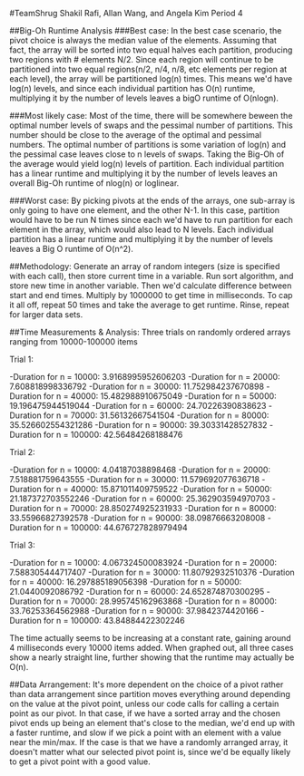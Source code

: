 #TeamShrug
Shakil Rafi, Allan Wang, and Angela Kim
Period 4

##Big-Oh Runtime Analysis
###Best case:
In the best case scenario, the pivot choice is always the median value of the elements. Assuming that fact, the array will be sorted into two equal halves each partition, producing two regions with # elements N/2. Since each region will continue to be partitioned into two equal regions(n/2, n/4, n/8, etc elements per region at each level), the array will be partitioned log(n) times. This means we'd have log(n) levels, and since each individual partition has O(n) runtime, multiplying it by the number of levels leaves a bigO runtime of O(nlogn).


###Most likely case:
Most of the time, there will be somewhere beween the optimal number levels of swaps and the pessimal number of partitions. This number should be close to the average of the optimal and pessimal numbers. The optimal number of partitions is some variation of log(n) and the pessimal case leaves close to n levels of swaps. Taking the Big-Oh of the average would yield log(n) levels of partition. Each individual partition has a linear runtime and multiplying it by the number of levels leaves an overall Big-Oh runtime of nlog(n) or loglinear.

###Worst case:
By picking pivots at the ends of the arrays, one sub-array is only going to have one element, and the other N-1. In this case, partition would have to be run N times since each we'd have to run partition for each element in the array, which would also lead to N levels. Each individual partition has a linear runtime and multiplying it by the number of levels leaves a Big O runtime of O(n^2).

##Methodology:
Generate an array of random integers (size is specified with each call), then store current time in a variable. Run sort algorithm, and store new time in another variable. Then we'd calculate difference between start and end times. Multiply by 1000000 to get time in milliseconds. To cap it all off, repeat 50 times and take the average to get runtime. Rinse, repeat for larger data sets. 

##Time Measurements & Analysis:
Three trials on randomly ordered arrays ranging from 10000-100000 items

Trial 1:

-Duration for n = 10000: 3.9168995952606203
-Duration for n = 20000: 7.608818998336792
-Duration for n = 30000: 11.752984237670898
-Duration for n = 40000: 15.482988910675049
-Duration for n = 50000: 19.196475944519044
-Duration for n = 60000: 24.70226390838623
-Duration for n = 70000: 31.56132667541504
-Duration for n = 80000: 35.526602554321286
-Duration for n = 90000: 39.30331428527832
-Duration for n = 100000: 42.56484268188476

Trial 2:

-Duration for n = 10000: 4.04187038898468
-Duration for n = 20000: 7.518881759643555
-Duration for n = 30000: 11.579692077636718
-Duration for n = 40000: 15.871011409759522
-Duration for n = 50000: 21.187372703552246
-Duration for n = 60000: 25.362903594970703
-Duration for n = 70000: 28.850274925231933
-Duration for n = 80000: 33.55966827392578
-Duration for n = 90000: 38.09876663208008
-Duration for n = 100000: 44.676727828979494

Trial 3:

-Duration for n = 10000: 4.067324500083924
-Duration for n = 20000: 7.588305444717407
-Duration for n = 30000: 11.80792932510376
-Duration for n = 40000: 16.297885189056398
-Duration for n = 50000: 21.0440092086792
-Duration for n = 60000: 24.652874870300295
-Duration for n = 70000: 28.995745162963868
-Duration for n = 80000: 33.76253364562988
-Duration for n = 90000: 37.9842374420166
-Duration for n = 100000: 43.84884422302246

The time actually seems to be increasing at a constant rate, gaining around 4 milliseconds every 10000 items added. When graphed out, all three cases show a nearly straight line, further showing that the runtime may actually be O(n).


##Data Arrangement:
It's more dependent on the choice of a pivot rather than data arrangement since partition moves everything around depending on the value at the pivot point, unless our code calls for calling a certain point as our pivot. In that case, if we have a sorted array and the chosen pivot ends up being an element that's close to the median, we'd end up with a faster runtime, and slow if we pick a point with an element with a value near the min/max. If the case is that we have a randomly arranged array, it doesn't matter what our selected pivot point is, since we'd be equally likely to get a pivot point with a good value. 


